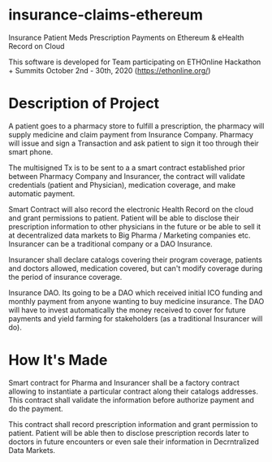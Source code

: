 # insurance-claims-ethereum
Insurance Patient Meds Prescription Payments on Ethereum &amp; eHealth Record on Cloud

This software is developed for Team participating on ETHOnline Hackathon + Summits October 2nd - 30th, 2020
(https://ethonline.org/)


<h1> Description of Project</h1>

A patient goes to a pharmacy store to fulfill a prescription, the pharmacy will supply medicine and  claim payment from  Insurance Company.  Pharmacy will issue and sign a Transaction and ask patient to sign it too through their smart phone. 

The multisigned Tx is to be sent to a  a smart contract established prior between Pharmacy Company and  Insurancer, the contract will  validate credentials (patient and Physician), medication coverage,  and make automatic payment.

Smart Contract will also record the electronic Health Record on the cloud and grant permissions to patient. Patient will be able to disclose their prescription information to other physicians in the future or be able to sell it at decentralized data markets to Big Pharma / Marketing companies etc.
Insurancer can be a traditional company or a DAO Insurance.

Insurancer  shall declare catalogs covering their  program coverage, patients and doctors allowed, medication covered, but can't modify coverage during the period of insurance coverage.

Insurance DAO. Its going to be a DAO which received initial ICO funding and monthly payment from anyone wanting to buy medicine insurance. The DAO will have to invest automatically the money received to cover for future payments and yield farming for stakeholders (as a traditional Insurancer will do).

<h1> How It's Made</h1>

Smart contract for Pharma and Insurancer shall be a factory contract  allowing to instantiate a particular contract along their catalogs addresses. This contract shall validate the information before authorize payment and do the payment. 

This contract shall  record prescription information and grant permission to patient. 
Patient will be able then to disclose prescription records later to doctors in future encounters or even sale their information in Decrntralized Data Markets.
